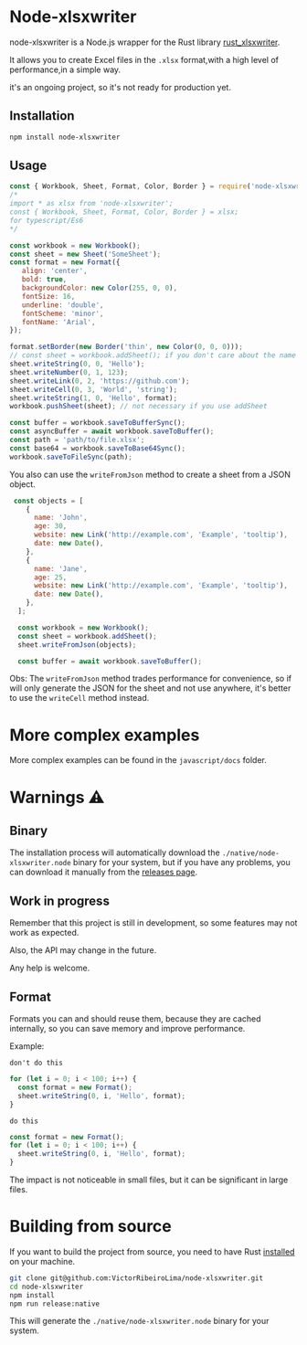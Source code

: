 # Node-xlsxwriter
node-xlsxwriter is a Node.js wrapper for the Rust library [rust_xlsxwriter](
  https://docs.rs/rust_xlsxwriter/0.64.2/rust_xlsxwriter/index.html).

It allows you to create Excel files in the `.xlsx` format,with a high level of performance,in a simple way.

it's an ongoing project, so it's not ready for production yet.

## Installation
```bash
npm install node-xlsxwriter
```

## Usage
```javascript
const { Workbook, Sheet, Format, Color, Border } = require('node-xlsxwriter');
/*
import * as xlsx from 'node-xlsxwriter';
const { Workbook, Sheet, Format, Color, Border } = xlsx;
for typescript/Es6
*/

const workbook = new Workbook();
const sheet = new Sheet('SomeSheet');
const format = new Format({
   align: 'center',
   bold: true,
   backgroundColor: new Color(255, 0, 0),
   fontSize: 16,
   underline: 'double',
   fontScheme: 'minor',
   fontName: 'Arial',
});

format.setBorder(new Border('thin', new Color(0, 0, 0)));
// const sheet = workbook.addSheet(); if you don't care about the name
sheet.writeString(0, 0, 'Hello');
sheet.writeNumber(0, 1, 123);
sheet.writeLink(0, 2, 'https://github.com');
sheet.writeCell(0, 3, 'World', 'string');
sheet.writeString(1, 0, 'Hello', format);
workbook.pushSheet(sheet); // not necessary if you use addSheet

const buffer = workbook.saveToBufferSync();
const asyncBuffer = await workbook.saveToBuffer();
const path = 'path/to/file.xlsx';
const base64 = workbook.saveToBase64Sync();
workbook.saveToFileSync(path);
```

You also can use the `writeFromJson` method to create a sheet from a JSON object.

```javascript
 const objects = [
    {
      name: 'John',
      age: 30,
      website: new Link('http://example.com', 'Example', 'tooltip'),
      date: new Date(),
    },
    {
      name: 'Jane',
      age: 25,
      website: new Link('http://example.com', 'Example', 'tooltip'),
      date: new Date(),
    },
  ];

  const workbook = new Workbook();
  const sheet = workbook.addSheet();
  sheet.writeFromJson(objects);

  const buffer = await workbook.saveToBuffer();
```

Obs: The `writeFromJson` method trades performance for convenience,
so if will only generate the JSON for the sheet and not use anywhere, it's better to use the `writeCell` method instead.

# More complex examples
More complex examples can be found in the `javascript/docs` folder.

# Warnings ⚠️

## Binary
The installation process will automatically download the `./native/node-xlsxwriter.node` binary for your system, but if you have any problems, you can download it manually from the [releases page](
  https://github.com/VictorRibeiroLima/node-xlsxwriter/releases
).

## Work in progress 
Remember that this project is still in development, so some features may not work as expected.

Also, the API may change in the future.

Any help is welcome.

## Format
Formats you can and should reuse them, because they are cached internally, so you can save memory and improve performance.

Example:

`don't do this`
```javascript
for (let i = 0; i < 100; i++) {
  const format = new Format();
  sheet.writeString(0, i, 'Hello', format);
}
```

`do this`
```javascript
const format = new Format();
for (let i = 0; i < 100; i++) {
  sheet.writeString(0, i, 'Hello', format);
}
```

The impact is not noticeable in small files, but it can be significant in large files.

# Building from source
If you want to build the project from source, you need to have Rust [installed](https://www.rust-lang.org) on your machine.

```bash
git clone git@github.com:VictorRibeiroLima/node-xlsxwriter.git
cd node-xlsxwriter
npm install
npm run release:native
```

This will generate the `./native/node-xlsxwriter.node` binary for your system.